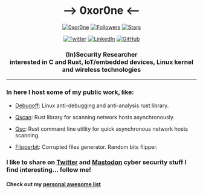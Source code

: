 <h1 align="center"> --> 0xor0ne <-- </h1>

<p align="center"> 
    <a href="https://github.com/0xor0ne"><img alt="0xor0ne" src="https://komarev.com/ghpvc/?username=0xor0ne"></a>
    <a href="https://github.com/0xor0ne?tab=followers"><img alt="Followers" src="https://img.shields.io/github/followers/0xor0ne?color=4C1&logo=github"></a>
    <a href="https://github.com/0xor0ne?tab=repositories"><img alt="Stars" src="https://img.shields.io/github/stars/0xor0ne"></a>
</p> 

<p align="center"> 
    <a href="https://twitter.com/0xor0ne"><img alt="Twitter" src="https://img.shields.io/twitter/url?label=0xor0ne&url=https%3A%2F%2Ftwitter.com%2F0xor0ne"></a>
    <a href="https://www.linkedin.com/in/nfacchi/en" target="_blank"><img alt="LinkedIn" src="https://img.shields.io/badge/-0xor0ne-0077B5?style=flat-square&logo=Linkedin&logoColor=white"></a>
    <a href="https://github.com/0xor0ne" target="_blank"><img alt="GitHub" src="https://img.shields.io/badge/-@0xor0ne-181717?style=flat-square&logo=GitHub&logoColor=white"></a>
</p> 

<h3 align="center"> 
(In)Security Researcher
<br>
interested in C and Rust, IoT/embedded devices, Linux kernel and wireless technologies
</h3>

---

### In here I host some of my public work, like:

- [Debugoff](https://github.com/0xor0ne/debugoff): Linux anti-debugging and anti-analysis rust library.

- [Qscan](https://github.com/0xor0ne/qscan/tree/main/qscan): Rust library for scanning network hosts asynchronously.

- [Qsc](https://github.com/0xor0ne/qscan/tree/main/qsc): Rust command line utility for quick asynchronous network hosts scanning.

- [Flipperbit](https://github.com/0xor0ne/flipperbit): Corrupted files generator. Random bits flipper.


### I like to share on [Twitter](https://twitter.com/0xor0ne) and [Mastodon](https://infosec.exchange/@0xor0ne) cyber security stuff I find interesting... follow me!

#### Check out my [personal awesome list](https://github.com/0xor0ne/awesome-list)

